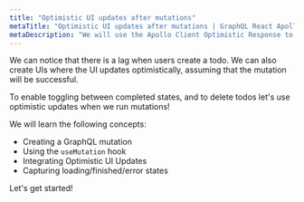 ```yaml
---
title: "Optimistic UI updates after mutations"
metaTitle: "Optimistic UI updates after mutations | GraphQL React Apollo Typescript Tutorial"
metaDescription: "We will use the Apollo Client Optimistic Response to perform UI updates after a GraphQL mutation in the React app"
---
```


We can notice that there is a lag when users create a todo.
We can also create UIs where the UI updates optimistically, assuming
that the mutation will be successful.

To enable toggling between completed states, and to delete todos let's
use optimistic updates when we run mutations!

We will learn the following concepts:

- Creating a GraphQL mutation
- Using the `useMutation` hook 
- Integrating Optimistic UI Updates
- Capturing loading/finished/error states

Let's get started!
